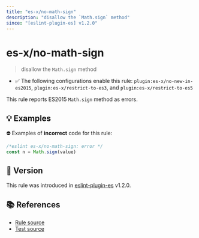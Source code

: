 ```yaml
---
title: "es-x/no-math-sign"
description: "disallow the `Math.sign` method"
since: "[eslint-plugin-es] v1.2.0"
---
```


# es-x/no-math-sign
> disallow the `Math.sign` method

- ✅ The following configurations enable this rule: `plugin:es-x/no-new-in-es2015`, `plugin:es-x/restrict-to-es3`, and `plugin:es-x/restrict-to-es5`

This rule reports ES2015 `Math.sign` method as errors.

## 💡 Examples

⛔ Examples of **incorrect** code for this rule:

<eslint-playground type="bad">

```js
/*eslint es-x/no-math-sign: error */
const n = Math.sign(value)
```

</eslint-playground>

## 🚀 Version

This rule was introduced in [eslint-plugin-es] v1.2.0.

[eslint-plugin-es]: https://github.com/mysticatea/eslint-plugin-es

## 📚 References

- [Rule source](https://github.com/ota-meshi/eslint-plugin-es-x/blob/master/lib/rules/no-math-sign.js)
- [Test source](https://github.com/ota-meshi/eslint-plugin-es-x/blob/master/tests/lib/rules/no-math-sign.js)
